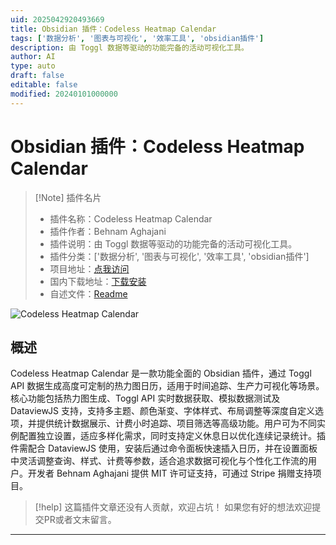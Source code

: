 ```yaml
---
uid: 2025042920493669
title: Obsidian 插件：Codeless Heatmap Calendar
tags: ['数据分析', '图表与可视化', '效率工具', 'obsidian插件']
description: 由 Toggl 数据等驱动的功能完备的活动可视化工具。
author: AI
type: auto
draft: false
editable: false
modified: 20240101000000
---
```


# Obsidian 插件：Codeless Heatmap Calendar

> [!Note] 插件名片
> - 插件名称：Codeless Heatmap Calendar
> - 插件作者：Behnam Aghajani
> - 插件说明：由 Toggl 数据等驱动的功能完备的活动可视化工具。
> - 插件分类：['数据分析', '图表与可视化', '效率工具', 'obsidian插件']
> - 项目地址：[点我访问](https://github.com/webtechaccess/obsidian-heatmap-calendar)
> - 国内下载地址：[下载安装](https://pkmer.cn/products/plugin/pluginMarket/?codeless-heatmap-calendar)
> - 自述文件：[Readme](https://ghproxy.net/https://raw.githubusercontent.com/webtechaccess/obsidian-heatmap-calendar/main/README.md)

![Codeless Heatmap Calendar](https://cdn.pkmer.cn/covers/codeless-heatmap-calendar_2_0.jpeg!pkmer)

## 概述

Codeless Heatmap Calendar 是一款功能全面的 Obsidian 插件，通过 Toggl API 数据生成高度可定制的热力图日历，适用于时间追踪、生产力可视化等场景。核心功能包括热力图生成、Toggl API 实时数据获取、模拟数据测试及 DataviewJS 支持，支持多主题、颜色渐变、字体样式、布局调整等深度自定义选项，并提供统计数据展示、计费小时追踪、项目筛选等高级功能。用户可为不同实例配置独立设置，适应多样化需求，同时支持定义休息日以优化连续记录统计。插件需配合 DataviewJS 使用，安装后通过命令面板快速插入日历，并在设置面板中灵活调整查询、样式、计费等参数，适合追求数据可视化与个性化工作流的用户。开发者 Behnam Aghajani 提供 MIT 许可证支持，可通过 Stripe 捐赠支持项目。


> [!help] 
> 这篇插件文章还没有人贡献，欢迎占坑！
> 如果您有好的想法欢迎提交PR或者文末留言。
> 

---



